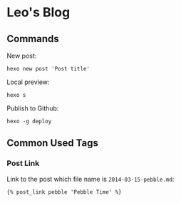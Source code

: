 # Leo's Blog

## Commands

New post:
```
hexo new post 'Post title'
```

Local preview:
```
hexo s
```

Publish to Github:
```
hexo -g deploy
```

## Common Used Tags 

### Post Link

Link to the post which file name is `2014-03-15-pebble.md`:

```
{% post_link pebble 'Pebble Time' %}
```
